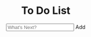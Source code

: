 <!DOCTYPE html>
<html>
  <head>
    <meta http-equiv="Content-Type" content="text/html;charset=UTF-8">
    <meta name="viewport" content="width=device-width, initial-scale=1" />
    <link rel="stylesheet" type="text/css" href="css/main.css">
    <script src="https://kit.fontawesome.com/12189e355e.js" crossorigin="anonymous"> </script>
    <script src="js/button.js"></script>
    <script src="js/with_class.js"></script>
    <title>To Do List</title>
  </head>
  <body>
    <header>
      <h1>To Do List</h1>
      <input type="text" id="myInput" placeholder="What's Next?" />
      <span class="addBtn" id="add_button">Add</span>
      <i data-id="0"  class="fas fa-meteor" aria-hidden="true"></i>
    </header>
    <ul id="myUL"> </ul>
  </body>
</html>
